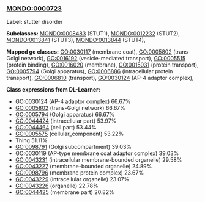 
### [MONDO:0000723](http://purl.obolibrary.org/obo/MONDO_0000723)
**Label:** stutter disorder

**Subclasses:** [MONDO:0008483](http://purl.obolibrary.org/obo/MONDO_0008483) (STUT1), [MONDO:0012232](http://purl.obolibrary.org/obo/MONDO_0012232) (STUT2), [MONDO:0013841](http://purl.obolibrary.org/obo/MONDO_0013841) (STUT3), [MONDO:0013844](http://purl.obolibrary.org/obo/MONDO_0013844) (STUT4), 

**Mapped go classes:** [GO:0030117](http://purl.obolibrary.org/obo/GO_0030117) (membrane coat), [GO:0005802](http://purl.obolibrary.org/obo/GO_0005802) (trans-Golgi network), [GO:0016192](http://purl.obolibrary.org/obo/GO_0016192) (vesicle-mediated transport), [GO:0005515](http://purl.obolibrary.org/obo/GO_0005515) (protein binding), [GO:0016020](http://purl.obolibrary.org/obo/GO_0016020) (membrane), [GO:0015031](http://purl.obolibrary.org/obo/GO_0015031) (protein transport), [GO:0005794](http://purl.obolibrary.org/obo/GO_0005794) (Golgi apparatus), [GO:0006886](http://purl.obolibrary.org/obo/GO_0006886) (intracellular protein transport), [GO:0006810](http://purl.obolibrary.org/obo/GO_0006810) (transport), [GO:0030124](http://purl.obolibrary.org/obo/GO_0030124) (AP-4 adaptor complex), 

**Class expressions from DL-Learner:**

- [GO:0030124](http://purl.obolibrary.org/obo/GO_0030124) (AP-4 adaptor complex) 66.67%
- [GO:0005802](http://purl.obolibrary.org/obo/GO_0005802) (trans-Golgi network) 66.67%
- [GO:0005794](http://purl.obolibrary.org/obo/GO_0005794) (Golgi apparatus) 66.67%
- [GO:0044424](http://purl.obolibrary.org/obo/GO_0044424) (intracellular part) 53.97%
- [GO:0044464](http://purl.obolibrary.org/obo/GO_0044464) (cell part) 53.44%
- [GO:0005575](http://purl.obolibrary.org/obo/GO_0005575) (cellular_component) 53.22%
- Thing 51.11%
- [GO:0098791](http://purl.obolibrary.org/obo/GO_0098791) (Golgi subcompartment) 39.03%
- [GO:0030119](http://purl.obolibrary.org/obo/GO_0030119) (AP-type membrane coat adaptor complex) 39.03%
- [GO:0043231](http://purl.obolibrary.org/obo/GO_0043231) (intracellular membrane-bounded organelle) 29.58%
- [GO:0043227](http://purl.obolibrary.org/obo/GO_0043227) (membrane-bounded organelle) 24.89%
- [GO:0098796](http://purl.obolibrary.org/obo/GO_0098796) (membrane protein complex) 23.67%
- [GO:0043229](http://purl.obolibrary.org/obo/GO_0043229) (intracellular organelle) 23.07%
- [GO:0043226](http://purl.obolibrary.org/obo/GO_0043226) (organelle) 22.78%
- [GO:0044425](http://purl.obolibrary.org/obo/GO_0044425) (membrane part) 20.82%


